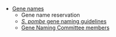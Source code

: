 - [Gene names](gene-names)
  - Gene name reservation  <!-- will link to form -->
  - [*S. pombe* gene naming guidelines](gene-naming-guidelines)
  - [Gene Naming Committee members](gene-naming-committee-members)
